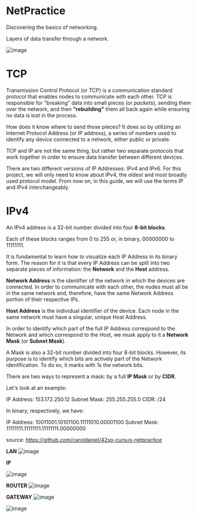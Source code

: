 # NetPractice
 Discovering the basics of networking.
 
 Layers of data transfer through a network.
 
![image](https://github.com/user-attachments/assets/f13375ba-4f6f-4339-bbbe-abeb93b72f7e)

# TCP
Transmission Control Protocol (or TCP) is a communication standard protocol that enables nodes to communicate with each other. TCP is responsible for "breaking" data into small pieces (or *packets*), sending them over the network, and then **"rebuilding"** them all back again while ensuring no data is lost in the process.

How does it know where to send those pieces? It does so by utilizing an Internet Protocol Address (or IP address), a series of numbers used to identify any device connected to a network, either public or private.

TCP and IP are not the same thing, but rather two separate protocols that work together in order to ensure data transfer between different devices.

There are two different versions of IP Addresses: IPv4 and IPv6. For this project, we will only need to know about IPv4, the oldest and most broadly used protocol model. From now on, in this guide, we will use the terms IP and IPv4 interchangeably.

# IPv4
An IPv4 address is a 32-bit number divided into four **8-bit blocks**.

Each of these blocks ranges from 0 to 255 or, in binary, 00000000 to 11111111.

It is fundamental to learn how to visualize each IP Address in its binary form. The reason for it is that every IP Address can be split into two separate pieces of information: the **Network** and the **Host** address.

**Network Address** is the identifier of the network in which the devices are connected. In order to communicate with each other, the nodes must all be in the same network and, therefore, have the same Network Address portion of their respective IPs.

**Host Address** is the individual identifier of the device. Each node in the same network must have a singular, unique Host Address.

In order to identify which part of the full IP Address correspond to the Network and which correspond to the Host, we musk apply to it a **Network Mask** (or **Subnet Mask**).

A Mask is also a 32-bit number divided into four 8-bit blocks. However, its purpose is to identify which bits are actively part of the Network identification. To do so, it marks with 1s the network bits.

There are two ways to represent a mask: by a full **IP Mask** or by **CIDR**.

Let's look at an example:

IP Address:		153.172.250.12
Subnet Mask:	255.255.255.0
CIDR:			/24

In binary, respectively, we have:

IP Address:		10011001.10101100.11111010.00001100
Subnet Mask:	11111111.11111111.11111111.00000000

source: https://github.com/caroldaniel/42sp-cursus-netpractice

**LAN**
![image](https://github.com/user-attachments/assets/8b88b789-0789-49e7-993a-c4be2e10b27a)

**IP**

![image](https://github.com/user-attachments/assets/18334041-4251-434e-9407-bd128b1b065d)

**ROUTER**
![image](https://github.com/user-attachments/assets/68d2d656-d663-4afb-ae6d-dbf6b950fff4)

**GATEWAY**
![image](https://github.com/user-attachments/assets/babcc6a9-0ffb-4eff-8d69-dbd232f9a7e8)

![image](https://github.com/user-attachments/assets/01095955-b882-4038-aab5-8be5c213ecd1)






